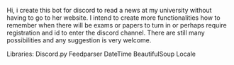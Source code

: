 Hi, i create this bot for discord to read a news at my university without having to go to her website. 
I intend to create more functionalities how to remember when there will be exams or papers to turn in or perhaps require registration and id to enter the discord channel.
There are still many possibilities and any suggestion is very welcome. 

Libraries: 
Discord.py
Feedparser
DateTime
BeautifulSoup
Locale
